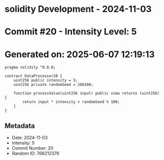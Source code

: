 ﻿# solidity Development - 2024-11-03
# Commit #20 - Intensity Level: 5
# Generated on: 2025-06-07 12:19:13
```solidity
pragma solidity ^0.8.0;

contract DataProcessor20 {
    uint256 public intensity = 5;
    uint256 private randomSeed = 268160;

    function processValue(uint256 input) public view returns (uint256) {
        return input * intensity + randomSeed % 100;
    }
}
```
## Metadata
- Date: 2024-11-03
- Intensity: 5
- Commit Number: 20
- Random ID: 768212376

